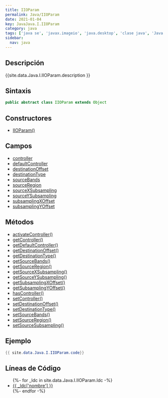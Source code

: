 ```yaml
---
title: IIOParam
permalink: Java/IIOParam
date: 2021-01-04
key: JavaJava.I.IIOParam
category: java
tags: ['java se', 'javax.imageio', 'java.desktop', 'clase java', 'Java 1.0']
sidebar: 
  nav: java
---
```


## Descripción
{{site.data.Java.I.IIOParam.description }}

## Sintaxis
~~~java
public abstract class IIOParam extends Object
~~~

## Constructores
* [IIOParam()](/Java/IIOParam/IIOParam/)

## Campos
* [controller](/Java/IIOParam/controller)
* [defaultController](/Java/IIOParam/defaultController)
* [destinationOffset](/Java/IIOParam/destinationOffset)
* [destinationType](/Java/IIOParam/destinationType)
* [sourceBands](/Java/IIOParam/sourceBands)
* [sourceRegion](/Java/IIOParam/sourceRegion)
* [sourceXSubsampling](/Java/IIOParam/sourceXSubsampling)
* [sourceYSubsampling](/Java/IIOParam/sourceYSubsampling)
* [subsamplingXOffset](/Java/IIOParam/subsamplingXOffset)
* [subsamplingYOffset](/Java/IIOParam/subsamplingYOffset)

## Métodos
* [activateController()](/Java/IIOParam/activateController)
* [getController()](/Java/IIOParam/getController)
* [getDefaultController()](/Java/IIOParam/getDefaultController)
* [getDestinationOffset()](/Java/IIOParam/getDestinationOffset)
* [getDestinationType()](/Java/IIOParam/getDestinationType)
* [getSourceBands()](/Java/IIOParam/getSourceBands)
* [getSourceRegion()](/Java/IIOParam/getSourceRegion)
* [getSourceXSubsampling()](/Java/IIOParam/getSourceXSubsampling)
* [getSourceYSubsampling()](/Java/IIOParam/getSourceYSubsampling)
* [getSubsamplingXOffset()](/Java/IIOParam/getSubsamplingXOffset)
* [getSubsamplingYOffset()](/Java/IIOParam/getSubsamplingYOffset)
* [hasController()](/Java/IIOParam/hasController)
* [setController()](/Java/IIOParam/setController)
* [setDestinationOffset()](/Java/IIOParam/setDestinationOffset)
* [setDestinationType()](/Java/IIOParam/setDestinationType)
* [setSourceBands()](/Java/IIOParam/setSourceBands)
* [setSourceRegion()](/Java/IIOParam/setSourceRegion)
* [setSourceSubsampling()](/Java/IIOParam/setSourceSubsampling)

## Ejemplo
~~~java
{{ site.data.Java.I.IIOParam.code}}
~~~

## Líneas de Código
<ul>
{%- for _ldc in site.data.Java.I.IIOParam.ldc -%}
   <li>
       <a href="{{_ldc['url'] }}">{{ _ldc['nombre'] }}</a>
   </li>
{%- endfor -%}
</ul>
